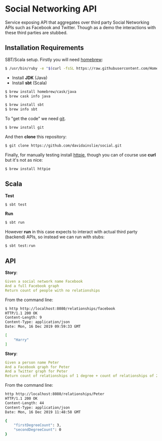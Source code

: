 # Social Networking API

Service exposing API that aggregates over third party Social Networking APIs such as Facebook and Twitter. Though as a demo the interactions with these third parties are stubbed.

## Installation Requirements

SBT/Scala setup. Firstly you will need [homebrew](https://brew.sh/):

```bash
$ /usr/bin/ruby -e "$(curl -fsSL https://raw.githubusercontent.com/Homebrew/install/master/install)"
```

- Install **JDK** (Java)
- Install **sbt** (Scala)

```bash
$ brew install homebrew/cask/java
$ brew cask info java
```

```bash
$ brew install sbt
$ brew info sbt
```

To "get the code" we need [git](https://git-scm.com/).

```bash
$ brew install git
```

And then **clone** this repository:

```bash
$ git clone https://github.com/davidainslie/social.git
```

Finally, for manually testing install [httpie](https://httpie.org/), though you can of course use **curl** but it's not as nice:

```bash
$ brew install httpie
```

## Scala

**Test**

```bash
$ sbt test
```

**Run**

```bash
$ sbt run
```

However **run** in this case expects to interact with actual third party (backend) APIs, so instead we can run with stubs:

```bash
$ sbt test:run
```

## API

**Story**:

```yaml
Given a social network name Facebook
And a full Facebook graph
Return count of people with no relationships
```

From the command line:

```bash
$ http http://localhost:8080/relationships/facebook
HTTP/1.1 200 OK
Content-Length: 9
Content-Type: application/json
Date: Mon, 16 Dec 2019 09:59:33 GMT

[
    "Harry"
]
```

**Story**:

```yaml
Given a person name Peter
And a Facebook graph for Peter
And a Twitter graph for Peter
Return count of relationships of 1 degree + count of relationships of 2 degree
```

From the command line:

```bash
http http://localhost:8080/relationships/Peter
HTTP/1.1 200 OK
Content-Length: 44
Content-Type: application/json
Date: Mon, 16 Dec 2019 11:48:58 GMT

{
    "firstDegreeCount": 3,
    "secondDegreeCount": 0
}
```

